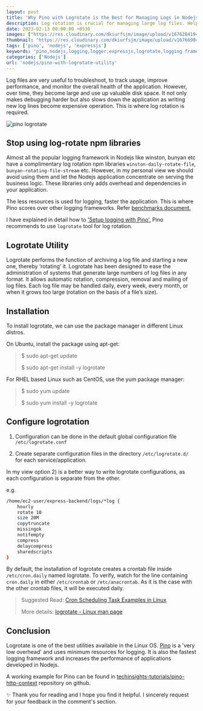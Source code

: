 ```yaml
---
layout: post
title: 'Why Pino with Logrotate is the Best for Managing Logs in Nodejs Apps'
description: Log rotation is crucial for managing large log files. Helps in troubleshooting, tracking usage and improving performance by freeing up disk space
date: 2023-02-13 00:00:00 +0530
images: ["https://res.cloudinary.com/dkiurfsjm/image/upload/v1676284194/pino-logrotate_hhr0er.png"]
thumbnail: "https://res.cloudinary.com/dkiurfsjm/image/upload/v1676698473/nodejs_dark_cjoudy.png"
tags: ['pino', 'nodejs', 'expressjs']
keywords: 'pino,nodejs,logging,logger,expressjs,logrotate,logging framework,file rotate'
categories: ['Nodejs']
url: 'nodejs/pino-with-logrotate-utility'
---
```


Log files are very useful to troubleshoot, to track usage, improve performance, and monitor the overall health of the application. However, over time, they become large and use up valuable disk space. It not only makes debugging harder but also slows down the application as writing new log lines become expensive operation. This is where log rotation is required.

![pino logrotate](https://res.cloudinary.com/dkiurfsjm/image/upload/v1676284194/pino-logrotate_hhr0er.png)

## Stop using log-rotate npm libraries

Almost all the popular logging framework in Nodejs like winston, bunyan etc have a complimentary log rotation npm libraries `winston-daily-rotate-file`, `bunyan-rotating-file-stream` etc. However, in my personal view we should avoid using them and let the Nodejs application concentrate on serving the business logic. These libraries only adds overhead and dependencies in your application.

The less resources is used for logging, faster the application. This is where Pino scores over other logging frameworks. Refer [benchmarks document.](https://github.com/pinojs/pino/blob/master/docs/benchmarks.md)
 
I have explained in detail how to ['Setup logging with Pino'.](https://techinsights.manisuec.com/nodejs/pino-logger-express-http-context/) Pino recommends to use `logrotate` tool for log rotation.

## Logrotate Utility

Logrotate performs the function of archiving a log file and starting a new one, thereby ‘rotating’ it. Logrotate has been designed to ease the administration of systems that generate large numbers of log files in any format. It allows automatic rotation, compression, removal and mailing of log files. Each log file may be handled daily, every week, every month, or when it grows too large (rotation on the basis of a file’s size).

## Installation

To install logrotate, we can use the package manager in different Linux distros.

On Ubuntu, install the package using apt-get:

> $ sudo apt-get update
> 
> $ sudo apt-get install -y logrotate

For RHEL based Linux such as CentOS, use the yum package manager:

> $ sudo yum update
> 
> $ sudo yum install -y logrotate

## Configure logrotation

1. Configuration can be done in the default global configuration file `/etc/logrotate.conf`

2. Create separate configuration files in the directory `/etc/logrotate.d/` for each service/application.

In my view option 2) is a better way to write logrotate configurations, as each configuration is separate from the other.

e.g.

```bash
/home/ec2-user/express-backend/logs/*log {
    hourly
    rotate 10
    size 20M
    copytruncate
    missingok
    notifempty
    compress
    delaycompress
    sharedscripts
}
```

By default, the installation of logrotate creates a crontab file inside `/etc/cron.daily` named logrotate. To verify, watch for the line containing `cron.daily` in either `/etc/crontab` or `/etc/anacrontab`. As it is the case with the other crontab files, it will be executed daily.

> Suggested Read: [Cron Scheduling Task Examples in Linux](https://www.tecmint.com/11-cron-scheduling-task-examples-in-linux/)
> 
> More details: [logrotate - Linux man page](https://linux.die.net/man/8/logrotate)

## Conclusion

Logrotate is one of the best utilities available in the Linux OS. [Pino](https://github.com/pinojs/pino) is a 'very low overhead' and uses minimum resources for logging. It is also the fastest logging framework and increases the performance of applications developed in Nodejs.

A working example for Pino can be found in [techinsights-tutorials/pino-http-context](https://github.com/manisuec/techinsights-tutorials/tree/main/pino-http-context) repository on github.

✨ Thank you for reading and I hope you find it helpful. I sincerely request for your feedback in the comment's section.

